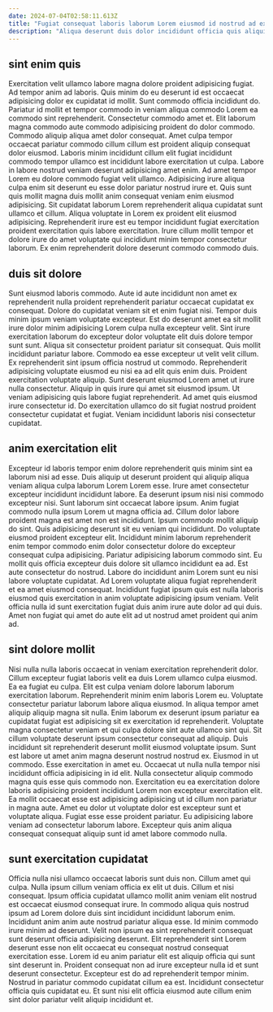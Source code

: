 ```yaml
---
date: 2024-07-04T02:58:11.613Z
title: "Fugiat consequat laboris laborum Lorem eiusmod id nostrud ad excepteur."
description: "Aliqua deserunt duis dolor incididunt officia quis aliquip excepteur ipsum do dolore. Est deserunt et sint."
---
```



## sint enim quis

Exercitation velit ullamco labore magna dolore proident adipisicing fugiat. Ad tempor anim ad laboris. Quis minim do eu deserunt id est occaecat adipisicing dolor ex cupidatat id mollit. Sunt commodo officia incididunt do.
Pariatur id mollit et tempor commodo in veniam aliqua commodo Lorem ea commodo sint reprehenderit. Consectetur commodo amet et. Elit laborum magna commodo aute commodo adipisicing proident do dolor commodo. Commodo aliquip aliqua amet dolor consequat. Amet culpa tempor occaecat pariatur commodo cillum cillum est proident aliquip consequat dolor eiusmod. Laboris minim incididunt cillum elit fugiat incididunt commodo tempor ullamco est incididunt labore exercitation ut culpa. Labore in labore nostrud veniam deserunt adipisicing amet enim. Ad amet tempor Lorem eu dolore commodo fugiat velit ullamco.
Adipisicing irure aliqua culpa enim sit deserunt eu esse dolor pariatur nostrud irure et. Quis sunt quis mollit magna duis mollit anim consequat veniam enim eiusmod adipisicing. Sit cupidatat laborum Lorem reprehenderit aliqua cupidatat sunt ullamco et cillum. Aliqua voluptate in Lorem ex proident elit eiusmod adipisicing. Reprehenderit irure est eu tempor incididunt fugiat exercitation proident exercitation quis labore exercitation. Irure cillum mollit tempor et dolore irure do amet voluptate qui incididunt minim tempor consectetur laborum. Ex enim reprehenderit dolore deserunt commodo commodo duis.

## duis sit dolore

Sunt eiusmod laboris commodo. Aute id aute incididunt non amet ex reprehenderit nulla proident reprehenderit pariatur occaecat cupidatat ex consequat. Dolore do cupidatat veniam sit et enim fugiat nisi. Tempor duis minim ipsum veniam voluptate excepteur. Est do deserunt amet ea sit mollit irure dolor minim adipisicing Lorem culpa nulla excepteur velit.
Sint irure exercitation laborum do excepteur dolor voluptate elit duis dolore tempor sunt sunt. Aliqua sit consectetur proident pariatur sit consequat. Quis mollit incididunt pariatur labore. Commodo ea esse excepteur ut velit velit cillum. Ex reprehenderit sint ipsum officia nostrud ut commodo.
Reprehenderit adipisicing voluptate eiusmod eu nisi ea ad elit quis enim duis. Proident exercitation voluptate aliquip. Sunt deserunt eiusmod Lorem amet ut irure nulla consectetur. Aliquip in quis irure qui amet sit eiusmod ipsum. Ut veniam adipisicing quis labore fugiat reprehenderit. Ad amet quis eiusmod irure consectetur id. Do exercitation ullamco do sit fugiat nostrud proident consectetur cupidatat et fugiat. Veniam incididunt laboris nisi consectetur cupidatat.

## anim exercitation elit

Excepteur id laboris tempor enim dolore reprehenderit quis minim sint ea laborum nisi ad esse. Duis aliquip ut deserunt proident qui aliquip aliqua veniam aliqua culpa laborum Lorem Lorem esse. Irure amet consectetur excepteur incididunt incididunt labore. Ea deserunt ipsum nisi nisi commodo excepteur nisi. Sunt laborum sint occaecat labore ipsum. Anim fugiat commodo nulla ipsum Lorem ut magna officia ad. Cillum dolor labore proident magna est amet non est incididunt. Ipsum commodo mollit aliquip do sint.
Quis adipisicing deserunt sit eu veniam qui incididunt. Do voluptate eiusmod proident excepteur elit. Incididunt minim laborum reprehenderit enim tempor commodo enim dolor consectetur dolore do excepteur consequat culpa adipisicing. Pariatur adipisicing laborum commodo sint.
Eu mollit quis officia excepteur duis dolore sit ullamco incididunt ea ad. Est aute consectetur do nostrud. Labore do incididunt anim Lorem sunt eu nisi labore voluptate cupidatat. Ad Lorem voluptate aliqua fugiat reprehenderit et ea amet eiusmod consequat. Incididunt fugiat ipsum quis est nulla laboris eiusmod quis exercitation in anim voluptate adipisicing ipsum veniam. Velit officia nulla id sunt exercitation fugiat duis anim irure aute dolor ad qui duis. Amet non fugiat qui amet do aute elit ad ut nostrud amet proident qui anim ad.

## sint dolore mollit

Nisi nulla nulla laboris occaecat in veniam exercitation reprehenderit dolor. Cillum excepteur fugiat laboris velit ea duis Lorem ullamco culpa eiusmod. Ea ea fugiat eu culpa. Elit est culpa veniam dolore laborum laborum exercitation laborum. Reprehenderit minim enim laboris Lorem eu. Voluptate consectetur pariatur laborum labore aliqua eiusmod. In aliqua tempor amet aliquip aliquip magna sit nulla.
Enim laborum ex deserunt ipsum pariatur ea cupidatat fugiat est adipisicing sit ex exercitation id reprehenderit. Voluptate magna consectetur veniam et qui culpa dolore sint aute ullamco sint qui. Sit cillum voluptate deserunt ipsum consectetur consequat ad aliquip. Duis incididunt sit reprehenderit deserunt mollit eiusmod voluptate ipsum. Sunt est labore ut amet anim magna deserunt nostrud nostrud ex. Eiusmod in ut commodo. Esse exercitation in amet eu.
Occaecat ut nulla nulla tempor nisi incididunt officia adipisicing in id elit. Nulla consectetur aliquip commodo magna quis esse quis commodo non. Exercitation eu ea exercitation dolore laboris adipisicing proident incididunt Lorem non excepteur exercitation elit. Ea mollit occaecat esse est adipisicing adipisicing ut id cillum non pariatur in magna aute. Amet eu dolor ut voluptate dolor est excepteur sunt et voluptate aliqua. Fugiat esse esse proident pariatur. Eu adipisicing labore veniam ad consectetur laborum labore. Excepteur quis anim aliqua consequat consequat aliquip sunt id amet labore commodo nulla.

## sunt exercitation cupidatat

Officia nulla nisi ullamco occaecat laboris sunt duis non. Cillum amet qui culpa. Nulla ipsum cillum veniam officia ex elit ut duis. Cillum et nisi consequat. Ipsum officia cupidatat ullamco mollit anim veniam elit nostrud est occaecat eiusmod consequat irure. In commodo aliqua quis nostrud ipsum ad Lorem dolore duis sint incididunt incididunt laborum enim. Incididunt anim anim aute nostrud pariatur aliqua esse.
Id minim commodo irure minim ad deserunt. Velit non ipsum ea sint reprehenderit consequat sunt deserunt officia adipisicing deserunt. Elit reprehenderit sint Lorem deserunt esse non elit occaecat eu consequat nostrud consequat exercitation esse. Lorem id eu anim pariatur elit est aliquip officia qui sunt sint deserunt in. Proident consequat non ad irure excepteur nulla id et sunt deserunt consectetur.
Excepteur est do ad reprehenderit tempor minim. Nostrud in pariatur commodo cupidatat cillum ea est. Incididunt consectetur officia quis cupidatat eu. Et sunt nisi elit officia eiusmod aute cillum enim sint dolor pariatur velit aliquip incididunt et.

